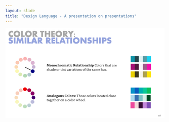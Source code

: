```yaml
---
layout: slide
title: "Design Language - A presentation on presentations"
---
```


![slide40](/assets/_images/Slide40.png)

